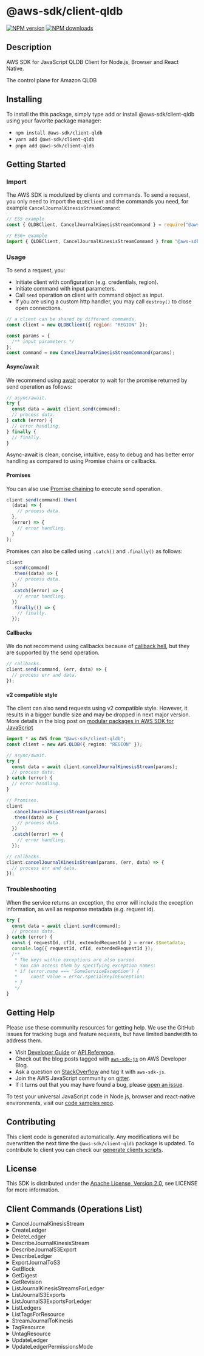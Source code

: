 <!-- generated file, do not edit directly -->

# @aws-sdk/client-qldb

[![NPM version](https://img.shields.io/npm/v/@aws-sdk/client-qldb/latest.svg)](https://www.npmjs.com/package/@aws-sdk/client-qldb)
[![NPM downloads](https://img.shields.io/npm/dm/@aws-sdk/client-qldb.svg)](https://www.npmjs.com/package/@aws-sdk/client-qldb)

## Description

AWS SDK for JavaScript QLDB Client for Node.js, Browser and React Native.

<p>The control plane for Amazon QLDB</p>

## Installing

To install the this package, simply type add or install @aws-sdk/client-qldb
using your favorite package manager:

- `npm install @aws-sdk/client-qldb`
- `yarn add @aws-sdk/client-qldb`
- `pnpm add @aws-sdk/client-qldb`

## Getting Started

### Import

The AWS SDK is modulized by clients and commands.
To send a request, you only need to import the `QLDBClient` and
the commands you need, for example `CancelJournalKinesisStreamCommand`:

```js
// ES5 example
const { QLDBClient, CancelJournalKinesisStreamCommand } = require("@aws-sdk/client-qldb");
```

```ts
// ES6+ example
import { QLDBClient, CancelJournalKinesisStreamCommand } from "@aws-sdk/client-qldb";
```

### Usage

To send a request, you:

- Initiate client with configuration (e.g. credentials, region).
- Initiate command with input parameters.
- Call `send` operation on client with command object as input.
- If you are using a custom http handler, you may call `destroy()` to close open connections.

```js
// a client can be shared by different commands.
const client = new QLDBClient({ region: "REGION" });

const params = {
  /** input parameters */
};
const command = new CancelJournalKinesisStreamCommand(params);
```

#### Async/await

We recommend using [await](https://developer.mozilla.org/en-US/docs/Web/JavaScript/Reference/Operators/await)
operator to wait for the promise returned by send operation as follows:

```js
// async/await.
try {
  const data = await client.send(command);
  // process data.
} catch (error) {
  // error handling.
} finally {
  // finally.
}
```

Async-await is clean, concise, intuitive, easy to debug and has better error handling
as compared to using Promise chains or callbacks.

#### Promises

You can also use [Promise chaining](https://developer.mozilla.org/en-US/docs/Web/JavaScript/Guide/Using_promises#chaining)
to execute send operation.

```js
client.send(command).then(
  (data) => {
    // process data.
  },
  (error) => {
    // error handling.
  }
);
```

Promises can also be called using `.catch()` and `.finally()` as follows:

```js
client
  .send(command)
  .then((data) => {
    // process data.
  })
  .catch((error) => {
    // error handling.
  })
  .finally(() => {
    // finally.
  });
```

#### Callbacks

We do not recommend using callbacks because of [callback hell](http://callbackhell.com/),
but they are supported by the send operation.

```js
// callbacks.
client.send(command, (err, data) => {
  // process err and data.
});
```

#### v2 compatible style

The client can also send requests using v2 compatible style.
However, it results in a bigger bundle size and may be dropped in next major version. More details in the blog post
on [modular packages in AWS SDK for JavaScript](https://aws.amazon.com/blogs/developer/modular-packages-in-aws-sdk-for-javascript/)

```ts
import * as AWS from "@aws-sdk/client-qldb";
const client = new AWS.QLDB({ region: "REGION" });

// async/await.
try {
  const data = await client.cancelJournalKinesisStream(params);
  // process data.
} catch (error) {
  // error handling.
}

// Promises.
client
  .cancelJournalKinesisStream(params)
  .then((data) => {
    // process data.
  })
  .catch((error) => {
    // error handling.
  });

// callbacks.
client.cancelJournalKinesisStream(params, (err, data) => {
  // process err and data.
});
```

### Troubleshooting

When the service returns an exception, the error will include the exception information,
as well as response metadata (e.g. request id).

```js
try {
  const data = await client.send(command);
  // process data.
} catch (error) {
  const { requestId, cfId, extendedRequestId } = error.$$metadata;
  console.log({ requestId, cfId, extendedRequestId });
  /**
   * The keys within exceptions are also parsed.
   * You can access them by specifying exception names:
   * if (error.name === 'SomeServiceException') {
   *     const value = error.specialKeyInException;
   * }
   */
}
```

## Getting Help

Please use these community resources for getting help.
We use the GitHub issues for tracking bugs and feature requests, but have limited bandwidth to address them.

- Visit [Developer Guide](https://docs.aws.amazon.com/sdk-for-javascript/v3/developer-guide/welcome.html)
  or [API Reference](https://docs.aws.amazon.com/AWSJavaScriptSDK/v3/latest/index.html).
- Check out the blog posts tagged with [`aws-sdk-js`](https://aws.amazon.com/blogs/developer/tag/aws-sdk-js/)
  on AWS Developer Blog.
- Ask a question on [StackOverflow](https://stackoverflow.com/questions/tagged/aws-sdk-js) and tag it with `aws-sdk-js`.
- Join the AWS JavaScript community on [gitter](https://gitter.im/aws/aws-sdk-js-v3).
- If it turns out that you may have found a bug, please [open an issue](https://github.com/aws/aws-sdk-js-v3/issues/new/choose).

To test your universal JavaScript code in Node.js, browser and react-native environments,
visit our [code samples repo](https://github.com/aws-samples/aws-sdk-js-tests).

## Contributing

This client code is generated automatically. Any modifications will be overwritten the next time the `@aws-sdk/client-qldb` package is updated.
To contribute to client you can check our [generate clients scripts](https://github.com/aws/aws-sdk-js-v3/tree/main/scripts/generate-clients).

## License

This SDK is distributed under the
[Apache License, Version 2.0](http://www.apache.org/licenses/LICENSE-2.0),
see LICENSE for more information.

## Client Commands (Operations List)

<details>
<summary>
CancelJournalKinesisStream
</summary>

[Command API Reference](https://docs.aws.amazon.com/AWSJavaScriptSDK/v3/latest/clients/client-qldb/classes/canceljournalkinesisstreamcommand.html) / [Input](https://docs.aws.amazon.com/AWSJavaScriptSDK/v3/latest/clients/client-qldb/interfaces/canceljournalkinesisstreamcommandinput.html) / [Output](https://docs.aws.amazon.com/AWSJavaScriptSDK/v3/latest/clients/client-qldb/interfaces/canceljournalkinesisstreamcommandoutput.html)

</details>
<details>
<summary>
CreateLedger
</summary>

[Command API Reference](https://docs.aws.amazon.com/AWSJavaScriptSDK/v3/latest/clients/client-qldb/classes/createledgercommand.html) / [Input](https://docs.aws.amazon.com/AWSJavaScriptSDK/v3/latest/clients/client-qldb/interfaces/createledgercommandinput.html) / [Output](https://docs.aws.amazon.com/AWSJavaScriptSDK/v3/latest/clients/client-qldb/interfaces/createledgercommandoutput.html)

</details>
<details>
<summary>
DeleteLedger
</summary>

[Command API Reference](https://docs.aws.amazon.com/AWSJavaScriptSDK/v3/latest/clients/client-qldb/classes/deleteledgercommand.html) / [Input](https://docs.aws.amazon.com/AWSJavaScriptSDK/v3/latest/clients/client-qldb/interfaces/deleteledgercommandinput.html) / [Output](https://docs.aws.amazon.com/AWSJavaScriptSDK/v3/latest/clients/client-qldb/interfaces/deleteledgercommandoutput.html)

</details>
<details>
<summary>
DescribeJournalKinesisStream
</summary>

[Command API Reference](https://docs.aws.amazon.com/AWSJavaScriptSDK/v3/latest/clients/client-qldb/classes/describejournalkinesisstreamcommand.html) / [Input](https://docs.aws.amazon.com/AWSJavaScriptSDK/v3/latest/clients/client-qldb/interfaces/describejournalkinesisstreamcommandinput.html) / [Output](https://docs.aws.amazon.com/AWSJavaScriptSDK/v3/latest/clients/client-qldb/interfaces/describejournalkinesisstreamcommandoutput.html)

</details>
<details>
<summary>
DescribeJournalS3Export
</summary>

[Command API Reference](https://docs.aws.amazon.com/AWSJavaScriptSDK/v3/latest/clients/client-qldb/classes/describejournals3exportcommand.html) / [Input](https://docs.aws.amazon.com/AWSJavaScriptSDK/v3/latest/clients/client-qldb/interfaces/describejournals3exportcommandinput.html) / [Output](https://docs.aws.amazon.com/AWSJavaScriptSDK/v3/latest/clients/client-qldb/interfaces/describejournals3exportcommandoutput.html)

</details>
<details>
<summary>
DescribeLedger
</summary>

[Command API Reference](https://docs.aws.amazon.com/AWSJavaScriptSDK/v3/latest/clients/client-qldb/classes/describeledgercommand.html) / [Input](https://docs.aws.amazon.com/AWSJavaScriptSDK/v3/latest/clients/client-qldb/interfaces/describeledgercommandinput.html) / [Output](https://docs.aws.amazon.com/AWSJavaScriptSDK/v3/latest/clients/client-qldb/interfaces/describeledgercommandoutput.html)

</details>
<details>
<summary>
ExportJournalToS3
</summary>

[Command API Reference](https://docs.aws.amazon.com/AWSJavaScriptSDK/v3/latest/clients/client-qldb/classes/exportjournaltos3command.html) / [Input](https://docs.aws.amazon.com/AWSJavaScriptSDK/v3/latest/clients/client-qldb/interfaces/exportjournaltos3commandinput.html) / [Output](https://docs.aws.amazon.com/AWSJavaScriptSDK/v3/latest/clients/client-qldb/interfaces/exportjournaltos3commandoutput.html)

</details>
<details>
<summary>
GetBlock
</summary>

[Command API Reference](https://docs.aws.amazon.com/AWSJavaScriptSDK/v3/latest/clients/client-qldb/classes/getblockcommand.html) / [Input](https://docs.aws.amazon.com/AWSJavaScriptSDK/v3/latest/clients/client-qldb/interfaces/getblockcommandinput.html) / [Output](https://docs.aws.amazon.com/AWSJavaScriptSDK/v3/latest/clients/client-qldb/interfaces/getblockcommandoutput.html)

</details>
<details>
<summary>
GetDigest
</summary>

[Command API Reference](https://docs.aws.amazon.com/AWSJavaScriptSDK/v3/latest/clients/client-qldb/classes/getdigestcommand.html) / [Input](https://docs.aws.amazon.com/AWSJavaScriptSDK/v3/latest/clients/client-qldb/interfaces/getdigestcommandinput.html) / [Output](https://docs.aws.amazon.com/AWSJavaScriptSDK/v3/latest/clients/client-qldb/interfaces/getdigestcommandoutput.html)

</details>
<details>
<summary>
GetRevision
</summary>

[Command API Reference](https://docs.aws.amazon.com/AWSJavaScriptSDK/v3/latest/clients/client-qldb/classes/getrevisioncommand.html) / [Input](https://docs.aws.amazon.com/AWSJavaScriptSDK/v3/latest/clients/client-qldb/interfaces/getrevisioncommandinput.html) / [Output](https://docs.aws.amazon.com/AWSJavaScriptSDK/v3/latest/clients/client-qldb/interfaces/getrevisioncommandoutput.html)

</details>
<details>
<summary>
ListJournalKinesisStreamsForLedger
</summary>

[Command API Reference](https://docs.aws.amazon.com/AWSJavaScriptSDK/v3/latest/clients/client-qldb/classes/listjournalkinesisstreamsforledgercommand.html) / [Input](https://docs.aws.amazon.com/AWSJavaScriptSDK/v3/latest/clients/client-qldb/interfaces/listjournalkinesisstreamsforledgercommandinput.html) / [Output](https://docs.aws.amazon.com/AWSJavaScriptSDK/v3/latest/clients/client-qldb/interfaces/listjournalkinesisstreamsforledgercommandoutput.html)

</details>
<details>
<summary>
ListJournalS3Exports
</summary>

[Command API Reference](https://docs.aws.amazon.com/AWSJavaScriptSDK/v3/latest/clients/client-qldb/classes/listjournals3exportscommand.html) / [Input](https://docs.aws.amazon.com/AWSJavaScriptSDK/v3/latest/clients/client-qldb/interfaces/listjournals3exportscommandinput.html) / [Output](https://docs.aws.amazon.com/AWSJavaScriptSDK/v3/latest/clients/client-qldb/interfaces/listjournals3exportscommandoutput.html)

</details>
<details>
<summary>
ListJournalS3ExportsForLedger
</summary>

[Command API Reference](https://docs.aws.amazon.com/AWSJavaScriptSDK/v3/latest/clients/client-qldb/classes/listjournals3exportsforledgercommand.html) / [Input](https://docs.aws.amazon.com/AWSJavaScriptSDK/v3/latest/clients/client-qldb/interfaces/listjournals3exportsforledgercommandinput.html) / [Output](https://docs.aws.amazon.com/AWSJavaScriptSDK/v3/latest/clients/client-qldb/interfaces/listjournals3exportsforledgercommandoutput.html)

</details>
<details>
<summary>
ListLedgers
</summary>

[Command API Reference](https://docs.aws.amazon.com/AWSJavaScriptSDK/v3/latest/clients/client-qldb/classes/listledgerscommand.html) / [Input](https://docs.aws.amazon.com/AWSJavaScriptSDK/v3/latest/clients/client-qldb/interfaces/listledgerscommandinput.html) / [Output](https://docs.aws.amazon.com/AWSJavaScriptSDK/v3/latest/clients/client-qldb/interfaces/listledgerscommandoutput.html)

</details>
<details>
<summary>
ListTagsForResource
</summary>

[Command API Reference](https://docs.aws.amazon.com/AWSJavaScriptSDK/v3/latest/clients/client-qldb/classes/listtagsforresourcecommand.html) / [Input](https://docs.aws.amazon.com/AWSJavaScriptSDK/v3/latest/clients/client-qldb/interfaces/listtagsforresourcecommandinput.html) / [Output](https://docs.aws.amazon.com/AWSJavaScriptSDK/v3/latest/clients/client-qldb/interfaces/listtagsforresourcecommandoutput.html)

</details>
<details>
<summary>
StreamJournalToKinesis
</summary>

[Command API Reference](https://docs.aws.amazon.com/AWSJavaScriptSDK/v3/latest/clients/client-qldb/classes/streamjournaltokinesiscommand.html) / [Input](https://docs.aws.amazon.com/AWSJavaScriptSDK/v3/latest/clients/client-qldb/interfaces/streamjournaltokinesiscommandinput.html) / [Output](https://docs.aws.amazon.com/AWSJavaScriptSDK/v3/latest/clients/client-qldb/interfaces/streamjournaltokinesiscommandoutput.html)

</details>
<details>
<summary>
TagResource
</summary>

[Command API Reference](https://docs.aws.amazon.com/AWSJavaScriptSDK/v3/latest/clients/client-qldb/classes/tagresourcecommand.html) / [Input](https://docs.aws.amazon.com/AWSJavaScriptSDK/v3/latest/clients/client-qldb/interfaces/tagresourcecommandinput.html) / [Output](https://docs.aws.amazon.com/AWSJavaScriptSDK/v3/latest/clients/client-qldb/interfaces/tagresourcecommandoutput.html)

</details>
<details>
<summary>
UntagResource
</summary>

[Command API Reference](https://docs.aws.amazon.com/AWSJavaScriptSDK/v3/latest/clients/client-qldb/classes/untagresourcecommand.html) / [Input](https://docs.aws.amazon.com/AWSJavaScriptSDK/v3/latest/clients/client-qldb/interfaces/untagresourcecommandinput.html) / [Output](https://docs.aws.amazon.com/AWSJavaScriptSDK/v3/latest/clients/client-qldb/interfaces/untagresourcecommandoutput.html)

</details>
<details>
<summary>
UpdateLedger
</summary>

[Command API Reference](https://docs.aws.amazon.com/AWSJavaScriptSDK/v3/latest/clients/client-qldb/classes/updateledgercommand.html) / [Input](https://docs.aws.amazon.com/AWSJavaScriptSDK/v3/latest/clients/client-qldb/interfaces/updateledgercommandinput.html) / [Output](https://docs.aws.amazon.com/AWSJavaScriptSDK/v3/latest/clients/client-qldb/interfaces/updateledgercommandoutput.html)

</details>
<details>
<summary>
UpdateLedgerPermissionsMode
</summary>

[Command API Reference](https://docs.aws.amazon.com/AWSJavaScriptSDK/v3/latest/clients/client-qldb/classes/updateledgerpermissionsmodecommand.html) / [Input](https://docs.aws.amazon.com/AWSJavaScriptSDK/v3/latest/clients/client-qldb/interfaces/updateledgerpermissionsmodecommandinput.html) / [Output](https://docs.aws.amazon.com/AWSJavaScriptSDK/v3/latest/clients/client-qldb/interfaces/updateledgerpermissionsmodecommandoutput.html)

</details>
